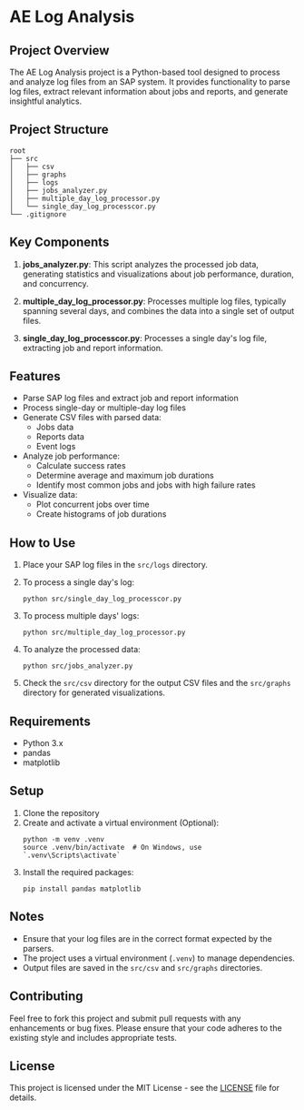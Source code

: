 # AE Log Analysis

## Project Overview

The AE Log Analysis project is a Python-based tool designed to process and analyze log files from an SAP system. It provides functionality to parse log files, extract relevant information about jobs and reports, and generate insightful analytics.

## Project Structure

```
root
├── src
│   ├── csv
│   ├── graphs
│   ├── logs
│   ├── jobs_analyzer.py
│   ├── multiple_day_log_processor.py
│   └── single_day_log_processcor.py
└── .gitignore
```

## Key Components

1. **jobs_analyzer.py**: This script analyzes the processed job data, generating statistics and visualizations about job performance, duration, and concurrency.

2. **multiple_day_log_processor.py**: Processes multiple log files, typically spanning several days, and combines the data into a single set of output files.

3. **single_day_log_processcor.py**: Processes a single day's log file, extracting job and report information.

## Features

- Parse SAP log files and extract job and report information
- Process single-day or multiple-day log files
- Generate CSV files with parsed data:
  - Jobs data
  - Reports data
  - Event logs
- Analyze job performance:
  - Calculate success rates
  - Determine average and maximum job durations
  - Identify most common jobs and jobs with high failure rates
- Visualize data:
  - Plot concurrent jobs over time
  - Create histograms of job durations

## How to Use

1. Place your SAP log files in the `src/logs` directory.

2. To process a single day's log:
   ```
   python src/single_day_log_processcor.py
   ```

3. To process multiple days' logs:
   ```
   python src/multiple_day_log_processor.py
   ```

4. To analyze the processed data:
   ```
   python src/jobs_analyzer.py
   ```

5. Check the `src/csv` directory for the output CSV files and the `src/graphs` directory for generated visualizations.

## Requirements

- Python 3.x
- pandas
- matplotlib

## Setup

1. Clone the repository
2. Create and activate a virtual environment (Optional):
   ```
   python -m venv .venv
   source .venv/bin/activate  # On Windows, use `.venv\Scripts\activate`
   ```
3. Install the required packages:
   ```
   pip install pandas matplotlib
   ```

## Notes

- Ensure that your log files are in the correct format expected by the parsers.
- The project uses a virtual environment (`.venv`) to manage dependencies.
- Output files are saved in the `src/csv` and `src/graphs` directories.

## Contributing

Feel free to fork this project and submit pull requests with any enhancements or bug fixes. Please ensure that your code adheres to the existing style and includes appropriate tests.

## License

This project is licensed under the MIT License - see the [LICENSE](LICENSE) file for details.